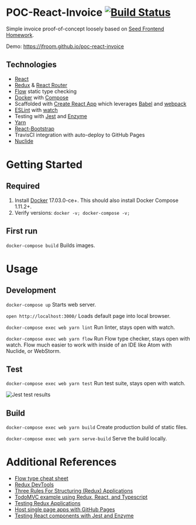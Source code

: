 # POC-React-Invoice [![Build Status](https://travis-ci.org/jfroom/poc-react-invoice.svg?branch=master)](https://travis-ci.org/jfroom/poc-react-invoice)

Simple invoice proof-of-concept loosely based on [Seed Frontend Homework](https://github.com/seedco/frontend-homework).

Demo: https://jfroom.github.io/poc-react-invoice


## Technologies
- [React](https://facebook.github.io/react)
- [Redux](http://redux.js.org/) & [React Router](https://reacttraining.com/react-router/)
- [Flow](https://flow.org/) static type checking
- [Docker](https://docs.docker.com/) with [Compose](https://docs.docker.com/compose/)
- Scaffolded with [Create React App](https://github.com/facebookincubator/create-react-app) which leverages [Babel](https://babeljs.io/) and [webpack](https://webpack.js.org)
- [ESLint](http://eslint.org/) with [watch](https://github.com/rizowski/eslint-watch)
- Testing with [Jest](https://facebook.github.io/jest/) and [Enzyme](http://airbnb.io/enzyme/)
- [Yarn](https://yarnpkg.com)
- [React-Bootstrap](https://react-bootstrap.github.io/)
- TravisCI integration with auto-deploy to GitHub Pages
- [Nuclide](https://nuclide.io/)

# Getting Started

## Required

1. Install [Docker](https://www.docker.com/) 17.03.0-ce+. This should also install Docker Compose 1.11.2+.
2. Verify versions: `docker -v; docker-compose -v;`

## First run
`docker-compose build` Builds images.

# Usage
## Development
`docker-compose up` Starts web server.

`open http://localhost:3000/` Loads default page into local browser.

`docker-compose exec web yarn lint` Run linter, stays open with watch.

`docker-compose exec web yarn flow` Run Flow type checker, stays open with watch. Flow much easier to work with inside of an IDE like Atom with Nuclide, or WebStorm.

## Test
`docker-compose exec web yarn test` Run test suite, stays open with watch.

![Jest test results](https://cloud.githubusercontent.com/assets/943108/24680654/9c5de0e6-1946-11e7-98c3-632afd5bdff5.png)


## Build
`docker-compose exec web yarn build` Create production build of static files.

`docker-compose exec web yarn serve-build` Serve the build locally.

# Additional References
- [Flow type cheat sheet](http://www.saltycrane.com/blog/2016/06/flow-type-cheat-sheet/)
- [Redux DevTools](https://github.com/gaearon/redux-devtools)
- [Three Rules For Structuring (Redux) Applications](https://jaysoo.ca/2016/02/28/organizing-redux-application/)
- [TodoMVC example using Redux, React, and Typescript](https://github.com/jaysoo/todomvc-redux-react-typescript)
- [Testing Redux Applications](http://randycoulman.com/blog/2016/03/15/testing-redux-applications/)
- [Host single page apps with GitHub Pages](https://github.com/rafrex/spa-github-pages)
- [Testing React components with Jest and Enzyme](https://hackernoon.com/testing-react-components-with-jest-and-enzyme-41d592c174f)
